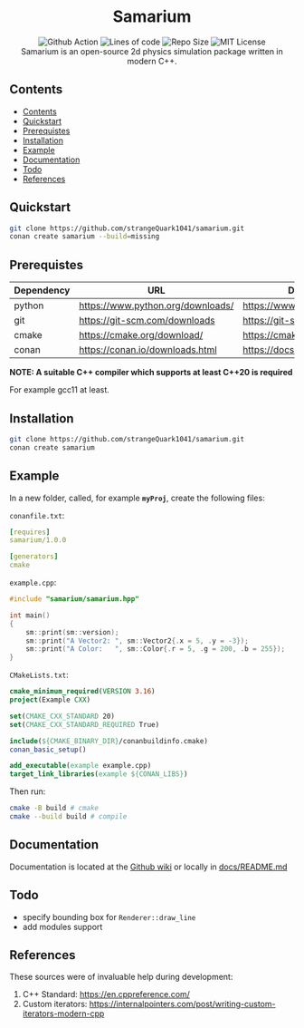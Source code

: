 <h1 align="center">Samarium</h1>

<p align="center">
    <img alt="Github Action" src="https://github.com/strangeQuark1041/samarium/actions/workflows/build.yml/badge.svg">
    <img alt="Lines of code" src="https://img.shields.io/tokei/lines/github/strangeQuark1041/samarium">
    <img alt="Repo Size" src="https://img.shields.io/github/repo-size/strangeQuark1041/samarium">
    <img alt="MIT License" src="https://img.shields.io/badge/license-MIT-yellow">
    <br>
    Samarium is an open-source 2d physics simulation package written in modern C++.
</p>

## Contents

- [Contents](#contents)
- [Quickstart](#quickstart)
- [Prerequistes](#prerequistes)
- [Installation](#installation)
- [Example](#example)
- [Documentation](#documentation)
- [Todo](#todo)
- [References](#references)

## Quickstart

```sh
git clone https://github.com/strangeQuark1041/samarium.git
conan create samarium --build=missing
```

## Prerequistes

| Dependency | URL | Documentation |
| ---        | --- | --- |
| python     | <https://www.python.org/downloads/> | https://www.python.org/doc/ |
| git        | <https://git-scm.com/downloads> | https://git-scm.com/docs |
| cmake      | <https://cmake.org/download/> | https://cmake.org/cmake/help/latest/ |
| conan      | <https://conan.io/downloads.html> | https://docs.conan.io/en/latest/ |

**NOTE: A suitable C++ compiler which supports at least C++20 is required**

For example gcc11 at least.

## Installation

```sh
git clone https://github.com/strangeQuark1041/samarium.git
conan create samarium
```

## Example

In a new folder, called, for example **`myProj`**, create the following files:

`conanfile.txt`:

```Yaml
[requires]
samarium/1.0.0

[generators]
cmake
```

`example.cpp`:

```cpp
#include "samarium/samarium.hpp"

int main()
{
    sm::print(sm::version);
    sm::print("A Vector2: ", sm::Vector2{.x = 5, .y = -3});
    sm::print("A Color:   ", sm::Color{.r = 5, .g = 200, .b = 255});
}
```

`CMakeLists.txt`:

```cmake
cmake_minimum_required(VERSION 3.16)
project(Example CXX)

set(CMAKE_CXX_STANDARD 20)
set(CMAKE_CXX_STANDARD_REQUIRED True)

include(${CMAKE_BINARY_DIR}/conanbuildinfo.cmake)
conan_basic_setup()

add_executable(example example.cpp)
target_link_libraries(example ${CONAN_LIBS})
```

Then run:
```sh
cmake -B build # cmake
cmake --build build # compile
```

## Documentation

Documentation is located at the [Github wiki](https://github.com/strangeQuark1041/samarium/wiki) or locally in  [docs/README.md](docs/README.md)

## Todo

- specify bounding box for `Renderer::draw_line`
- add modules support

## References

These sources were of invaluable help during development:

1. C++ Standard: https://en.cppreference.com/
2. Custom iterators: https://internalpointers.com/post/writing-custom-iterators-modern-cpp
